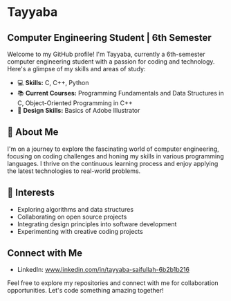 # Tayyaba

## Computer Engineering Student | 6th Semester

Welcome to my GitHub profile! I'm Tayyaba, currently a 6th-semester computer engineering student with a passion for coding and technology. Here's a glimpse of my skills and areas of study:

- 💻 **Skills:** C, C++, Python
- 📚 **Current Courses:** Programming Fundamentals and Data Structures in C, Object-Oriented Programming in C++
- 🎨 **Design Skills:** Basics of Adobe Illustrator

## 🚀 About Me

I'm on a journey to explore the fascinating world of computer engineering, focusing on coding challenges and honing my skills in various programming languages. I thrive on the continuous learning process and enjoy applying the latest technologies to real-world problems.

## 🌱 Interests

- Exploring algorithms and data structures
- Collaborating on open source projects
- Integrating design principles into software development
- Experimenting with creative coding projects

## Connect with Me

- LinkedIn: www.linkedin.com/in/tayyaba-saifullah-6b2b1b216

Feel free to explore my repositories and connect with me for collaboration opportunities. Let's code something amazing together!

